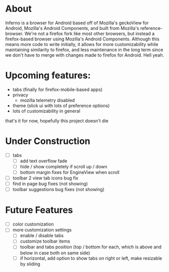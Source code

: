  # About
Inferno is a browser for Android based off of Mozilla's geckoView for Android, Mozilla's Android
 Components, and built from Mozilla's reference-browser. We're not a firefox fork like most other
 browsers, but instead a firefox-based browser using Mozilla's Android Components. Although this
 means more code to write initially, it allows for more customizability while maintaining similarity
 to firefox, and less maintenance in the long term since we don't have to merge with changes made to
 firefox for Android. Hell yeah.

# Upcoming features:
- tabs (finally for firefox-mobile-based apps)
- privacy
  - mozilla telemetry disabled
- theme (slick ui with lots of preference options)
- lots of customizability in general

that's it for now, hopefully this project doesn't die

# Under Construction
- [ ] tabs
  - [ ] add text overflow fade
  - [ ] hide / show completely if scroll up / down
  - [ ] bottom margin fixes for EngineView when scroll
- [ ] toolbar 2 view tab icons bug fix
- [ ] find in page bug fixes (not showing)
- [ ] toolbar suggestions bug fixes (not showing)

# Future Features
- [ ] color customization
- [ ] more customization settings
  - [ ] enable / disable tabs
  - [ ] customize toolbar items
  - [ ] toolbar and tabs position (top / bottom for each, which is above and below in case both on same side)
  - [ ] if horizontal, add option to show tabs on right or left, make resizable by sliding